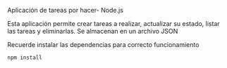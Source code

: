 Aplicación de tareas por hacer- Node.js

Esta aplicación permite crear tareas a realizar, actualizar su estado, listar las tareas y eliminarlas. Se almacenan en un archivo JSON

Recuerde instalar las dependencias para correcto funcionamiento
```
npm install
```
